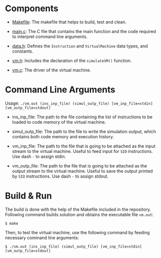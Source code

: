 # Components

* [Makefile](Makefile): The makefile that helps to build, test and clean.

* [main.c](main.c): The C file that contains the main function and the code required to interpret command line arguments.

* [data.h](data.h): Defines the `Instruction` and `VirtualMachine` data types, and constants.

* [vm.h](vm.h): Includes the declaration of the `simulateVM()` function.

* [vm.c](vm.c): The driver of the virtual machine.

# Command Line Arguments
Usage: `./vm.out (ins_inp_file) (simul_outp_file) [vm_inp_file=stdin] [vm_outp_file=stdout]`

* ins_inp_file: The path to the file containing the list of instructions to be loaded to code memory of the virtual machine.

* simul_outp_file: The path to the file to write the simulation output, which contains both code memory and execution history.

* vm_inp_file: The path to the file that is going to be attached as the input stream to the virtual machine. Useful to feed input for `SIO` instructions. Use dash `-` to assign stdin.

* vm_outp_file: The path to the file that is going to be attached as the output stream to the virtual machine. Useful to save the output printed by `SIO` instructions. Use dash `-` to assign stdout.

# Build & Run
The build is done with the help of the Makefile included in the repository. Following command builds solution and obtains the executable file `vm.out`:
```
$ make
```
Then, to test the virtual machine, use the following command by feeding necessary command line arguments:

```
$ ./vm.out (ins_inp_file) (simul_outp_file) [vm_inp_file=stdin] [vm_outp_file=stdout]
```
